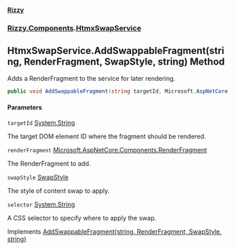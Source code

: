 #### [Rizzy](index.md 'index')
### [Rizzy.Components](Rizzy.Components.md 'Rizzy.Components').[HtmxSwapService](Rizzy.Components.HtmxSwapService.md 'Rizzy.Components.HtmxSwapService')

## HtmxSwapService.AddSwappableFragment(string, RenderFragment, SwapStyle, string) Method

Adds a RenderFragment to the service for later rendering.

```csharp
public void AddSwappableFragment(string targetId, Microsoft.AspNetCore.Components.RenderFragment renderFragment, Rizzy.SwapStyle swapStyle=Rizzy.SwapStyle.outerHTML, string? selector=null);
```
#### Parameters

<a name='Rizzy.Components.HtmxSwapService.AddSwappableFragment(string,Microsoft.AspNetCore.Components.RenderFragment,Rizzy.SwapStyle,string).targetId'></a>

`targetId` [System.String](https://docs.microsoft.com/en-us/dotnet/api/System.String 'System.String')

The target DOM element ID where the fragment should be rendered.

<a name='Rizzy.Components.HtmxSwapService.AddSwappableFragment(string,Microsoft.AspNetCore.Components.RenderFragment,Rizzy.SwapStyle,string).renderFragment'></a>

`renderFragment` [Microsoft.AspNetCore.Components.RenderFragment](https://docs.microsoft.com/en-us/dotnet/api/Microsoft.AspNetCore.Components.RenderFragment 'Microsoft.AspNetCore.Components.RenderFragment')

The RenderFragment to add.

<a name='Rizzy.Components.HtmxSwapService.AddSwappableFragment(string,Microsoft.AspNetCore.Components.RenderFragment,Rizzy.SwapStyle,string).swapStyle'></a>

`swapStyle` [SwapStyle](Rizzy.SwapStyle.md 'Rizzy.SwapStyle')

The style of content swap to apply.

<a name='Rizzy.Components.HtmxSwapService.AddSwappableFragment(string,Microsoft.AspNetCore.Components.RenderFragment,Rizzy.SwapStyle,string).selector'></a>

`selector` [System.String](https://docs.microsoft.com/en-us/dotnet/api/System.String 'System.String')

A CSS selector to specify where to apply the swap.

Implements [AddSwappableFragment(string, RenderFragment, SwapStyle, string)](Rizzy.Components.IHtmxSwapService.AddSwappableFragment(string,Microsoft.AspNetCore.Components.RenderFragment,Rizzy.SwapStyle,string).md 'Rizzy.Components.IHtmxSwapService.AddSwappableFragment(string, Microsoft.AspNetCore.Components.RenderFragment, Rizzy.SwapStyle, string)')